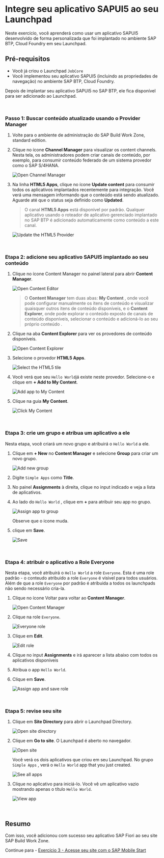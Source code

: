 # Integre seu aplicativo SAPUI5 ao seu Launchpad

Neste exercício, você aprenderá como usar um aplicativo SAPUI5 desenvolvido de forma personalizada que foi implantado no ambiente SAP BTP, Cloud Foundry em seu Launchpad.

## Pré-requisitos
 - Você já criou o Launchpad `JobCore`
 - Você implementou seu aplicativo SAPUI5 (incluindo as propriedades de navegação) no ambiente SAP BTP, Cloud Foundry.


Depois de implantar seu aplicativo SAPUI5 no SAP BTP, ele fica disponível para ser adicionado ao Launchpad.


<br>

### Passo 1: Buscar conteúdo atualizado usando o Provider Manager

1. Volte para o ambiente de administração do SAP Build Work Zone, standard edition.

2. Clique no ícone **Channel Manager** para visualizar os content channels. Nesta tela, os administradores podem criar canais de conteúdo, por exemplo, para consumir conteúdo federado de um sistema provedor como o SAP S/4HANA.

    ![Open Channel Manager](images/1-open-channel-manager.png)

3. Na linha **HTML5 Apps**, clique no ícone **Update content** para consumir todos os aplicativos implantados recentemente para integração. Você verá uma mensagem informando que o conteúdo está sendo atualizado. Aguarde até que o status seja definido como **Updated**.

    >O canal **HTML5 Apps** está disponível por padrão. Qualquer aplicativo usando o roteador de aplicativo gerenciado implantado no SAP BTP é adicionado automaticamente como conteúdo a este canal.

    ![Update the HTML5 Provider](images/2-update-html5.png)

<br>

### Etapa 2: adicione seu aplicativo SAPUI5 implantado ao seu conteúdo

1. Clique no ícone Content Manager no painel lateral para abrir **Content Manager**.

    ![Open Content Editor](images/3-go-to-content-manager.png)

    >O **Content Manager**  tem duas abas: **My Content** , onde você pode configurar manualmente os itens de conteúdo e visualizar quaisquer outros itens de conteúdo disponíveis, e o  **Content Explorer**, onde pode explorar o conteúdo exposto de canais de conteúdo disponíveis, selecionar o conteúdo e adicioná-lo ao seu próprio conteúdo .

2. Clique na aba **Content Explorer** para ver os provedores de conteúdo disponíveis.

    ![Open Content Explorer](images/4-content-explorer.png)

3. Selecione o provedor **HTML5 Apps**.

    ![Select the HTML5 tile](images/5-select-HTML5.png)

4. Você verá que seu `Hello World`já existe neste provedor. Selecione-o e clique em **+ Add to My Content**.

    ![Add app to My Content](images/6-add-hello-world.png)

5. Clique na guia **My Content**.

    ![Click My Content](images/7-app-in-my-content.png)   


<br>


### Etapa 3: crie um grupo e atribua um aplicativo a ele

Nesta etapa, você criará um novo grupo e atribuirá o `Hello World` a ele.

1. Clique em **+ New** no **Content Manager** e selecione **Group** para criar um novo grupo.

    ![Add new group](images/8-add-group.png)

2. Digite `Simple Apps` como **Title**.

3. No painel **Assignments**  à direita, clique no input indicado e veja a lista de aplicativos.  

4. Ao lado do `Hello World` , clique em **+** para atribuir seu app no grupo.

    ![Assign app to group](images/9-edit-group.png)

    Observe que o icone muda.

4. clique em **Save**.

    ![Save](images/10-save.png)


<br>

### Etapa 4: atribuir o aplicativo a Role Everyone

Nesta etapa, você atribuirá o `Hello World` a role `Everyone`. Esta é uma role padrão - o conteudo atribuido a role `Everyone` é visivel para todos usuários. Além de que a role `Everyone` por padrão é atribuida a todos os launchpads não sendo necessário cria-la.

1. Clique no ícone Voltar para voltar ao **Content Manager**.

    ![Open Content Manager](images/11-back.png)

2. Clique na role `Everyone`.

    ![Everyone role](images/12-everyone-role.png)

3. Clique em **Edit**.

    ![Edit role](images/13-edit-role.png)

4. Clique no input **Assignments** e irá aparecer a lista abaixo com todos os aplicativos disponíveis 

5. Atribua o app `Hello World`.

6. Clique em **Save**.

    ![Assign app and save role](images/14-assign-and-save-role.png)

<br>

### Etapa 5: revise seu site

1.  Clique em **Site Directory** para abrir o Launchpad Directory.

    ![Open site directory](images/15-go-to-site-directory.png)

2. Clique em **Go to site**. O Launchpad é aberto no navegador.

    ![Open site](images/16-go-to-site.png)

    Você verá os dois aplicativos que criou em seu Launchpad. No grupo `Simple Apps` , verá o `Hello World` app that you just created.

    ![See all apps](images/17-view-site.png)


3. Clique no aplicativo para iniciá-lo. Você vê um aplicativo vazio mostrando apenas o título `Hello World`.

    ![View app](images/18-view-app.png)

<br>

## Resumo

Com isso, você adicionou com sucesso seu aplicativo SAP Fiori ao seu site SAP Build Work Zone.

Continue para - [Exercício 3 - Acesse seu site com o SAP Mobile Start](../../ex3/README.md)

